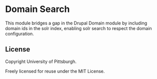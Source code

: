 # Domain Search

This module bridges a gap in the Drupal Domain module by including domain ids in the solr index, enabling solr search to respect the domain configuration.

## License

Copyright University of Pittsburgh.

Freely licensed for reuse under the MIT License.